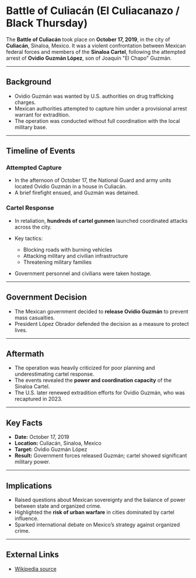 # Battle of Culiacán (El Culiacanazo / Black Thursday)

The **Battle of Culiacán** took place on **October 17, 2019**, in the city of **Culiacán**, Sinaloa, Mexico. It was a violent confrontation between Mexican federal forces and members of the **Sinaloa Cartel**, following the attempted arrest of **Ovidio Guzmán López**, son of Joaquín "El Chapo" Guzmán.

---

## Background

- Ovidio Guzmán was wanted by U.S. authorities on drug trafficking charges.
- Mexican authorities attempted to capture him under a provisional arrest warrant for extradition.
- The operation was conducted without full coordination with the local military base.

---

## Timeline of Events

### Attempted Capture

- In the afternoon of October 17, the National Guard and army units located Ovidio Guzmán in a house in Culiacán.
- A brief firefight ensued, and Guzmán was detained.

### Cartel Response

- In retaliation, **hundreds of cartel gunmen** launched coordinated attacks across the city.
- Key tactics:
  - Blocking roads with burning vehicles
  - Attacking military and civilian infrastructure
  - Threatening military families

- Government personnel and civilians were taken hostage.

---

## Government Decision

- The Mexican government decided to **release Ovidio Guzmán** to prevent mass casualties.
- President López Obrador defended the decision as a measure to protect lives.

---

## Aftermath

- The operation was heavily criticized for poor planning and underestimating cartel response.
- The events revealed the **power and coordination capacity** of the Sinaloa Cartel.
- The U.S. later renewed extradition efforts for Ovidio Guzmán, who was recaptured in 2023.

---

## Key Facts

- **Date:** October 17, 2019  
- **Location:** Culiacán, Sinaloa, Mexico  
- **Target:** Ovidio Guzmán López  
- **Result:** Government forces released Guzmán; cartel showed significant military power.

---

## Implications

- Raised questions about Mexican sovereignty and the balance of power between state and organized crime.
- Highlighted the **risk of urban warfare** in cities dominated by cartel influence.
- Sparked international debate on Mexico’s strategy against organized crime.

---

## External Links

- [Wikipedia source](https://en.wikipedia.org/wiki/Battle_of_Culiac%C3%A1n)

